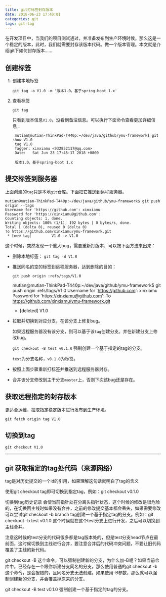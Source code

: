 ```yaml
---
title: git打标签封存版本
date: 2018-06-23 17:40:01
categories: git
tags: git-tag
---
```


在开发项目中，当我们的项目测试通过，并准备发布到生产环境时候，那么这是一个稳定的版本，此时，我们就需要封存该版本代码。做一个版本管理。本文就是介绍git下如何封存版本……

## 创建标签

1. 创建本地标签

    `git tag -a V1.0 -m '版本1.0，基于spring-boot 1.x'`
    
2. 查看标签

    `git tag`
    
    只看到版本信息`V1.0`，没看到备注信息。可以执行下面命令查看更加详细信息：
    
        mutian@mutian-ThinkPad-T440p:~/dev/java/github/ymu-framework$ git show V1.0
        tag V1.0
        Tagger: xinxiamu <932852117@qq.com>
        Date:   Sat Jun 23 17:45:17 2018 +0800
        
        版本1.0，基于spring-boot 1.x 
        
            
## 提交标签到服务器

上面创建的`tag`只是本地`git`仓库。下面把它推送到远程服务器。

    mutian@mutian-ThinkPad-T440p:~/dev/java/github/ymu-framework$ git push origin --tags 
    Username for 'https://github.com': xinxiamu
    Password for 'https://xinxiamu@github.com': 
    Counting objects: 1, done.
    Writing objects: 100% (1/1), 192 bytes | 0 bytes/s, done.
    Total 1 (delta 0), reused 0 (delta 0)
    To https://github.com/xinxiamu/ymu-framework.git
     * [new tag]         V1.0 -> V1.0
    
这个时候，突然发现一个重大bug，需要重新打版本，可以按下面方法来出来：

- 删除本地标签： `git tag -d V1.0`    

- 推送同名的空的标签到远程服务器，达到删除的目的：
    
    `git push origin :refs/tags/V1.0`
    

    mutian@mutian-ThinkPad-T440p:~/dev/java/github/ymu-framework$ git push origin :refs/tags/V1.0
    Username for 'https://github.com': xinxiamu
    Password for 'https://xinxiamu@github.com': 
    To https://github.com/xinxiamu/ymu-framework.git
     - [deleted]         V1.0

- 拉取并切换到对应分支，在该分支上修复bug。
    
    如果远程服务器没有该分支，则可以基于该`tag`创建分支。并在新建分支上修改bug。
    
    `git checkout -B test v0.1.0` 强制创建一个基于指定的tag的分支。
    
    `test`为分支名称，`v0.1.0`为标签。

- 按照上面步骤重新打标签并推送到远程服务器封存。
- 合并该分支修改到主干分支`master`上，否则下次该bug还是存在。

## 获取远程指定的封存版本

更适合运维，拉取指定稳定版本进行发布到生产环境。

`git fetch origin tag V1.0`

## 切换到tag

`git checkout V1.0`

----------------------------------------------------------------

## git 获取指定的tag处代码（来源网络）

tag是对历史提交的一个id的引用，如果理解这句话就明白了tag的含义

使用git checkout tag即可切换到指定tag，例如：git checkout v0.1.0

切换到tag历史记录 会使当前指针处在分离头指针状态，这个时候的修改是很危险的，在切换回主线时如果没有合并，之前的修改提交基本都会丢失，如果需要修改可以尝试git checkout -b branch tag创建一个基于指定tag的分支，例如：git checkout -b test v0.1.0 这个时候就在这个test分支上进行开发，之后可以切换到主线合并。

注意这时候的test分支的代码很多都是tag版本处的，但是test分支head节点在最前面，这时候切换到主线进行合并，要注意合并后的代码冲突问题，不要让旧代码覆盖了主线的新代码。

git checkout -B
这个命令，可以强制创建新的分支，为什么加-B呢？如果当前仓库中，已经存在一个跟你新建分支同名的分支，那么使用普通的git checkout -b 这个命令，是会报错的，且同名分支无法创建。如果使用-B参数，那么就可以强制创建新的分支，并会覆盖掉原来的分支。

git checkout -B test v0.1.0 强制创建一个基于指定的tag的分支。


